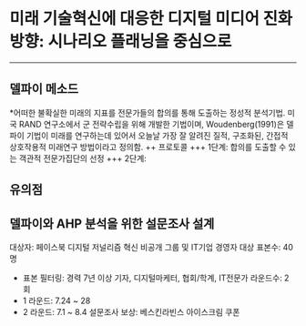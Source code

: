# 미래 기술혁신에 대응한 디지털 미디어 진화 방향: 시나리오 플래닝을 중심으로
***

## 델파이 메소드

*어떠한 불확실한 미래의 지표를 전문가들의 합의를 통해 도출하는 정성적 분석기법.
미국 RAND 연구소에서 군 전략수립을 위해 개발한 기법이며, Woudenberg(1991)은 델파이 기법이 미래를 연구하는데 있어서 오늘날 가장 잘 알려진 질적, 구조화된, 간접적 상호작용적 미래연구 방법이라고 정의함.
++ 프로토콜
+++ 1단계: 합의를 도출할 수 있는 객관적 전문가집단의 선정
+++ 2단계: 

유의점
- 



## 델파이와 AHP 분석을 위한 설문조사 설계
대상자: 페이스북 디지털 저널리즘 혁신 비공개 그룹 및 IT기업 경영자 대상
표본수: 40명
- 표본 필터링: 경력 7년 이상 기자, 디지털마케터, 협회/학계, IT전문가
라운드수: 2회
- 1 라운드: 7.24 ~ 28
- 2 라운드: 7.1 ~ 8.4
설문조사 보상: 베스킨라빈스 아이스크림 쿠폰

